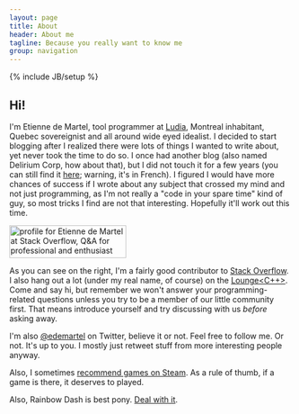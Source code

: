 ```yaml
---
layout: page
title: About
header: About me
tagline: Because you really want to know me
group: navigation
---
```

{% include JB/setup %}

## Hi! 

I'm Etienne de Martel, tool programmer at [Ludia](http://ludia.com/), Montreal inhabitant, Quebec sovereignist and all around wide eyed idealist. I decided to start blogging after I realized there were lots of things I wanted to write about, yet never took the time to do so. I once had another blog (also named Delirium Corp, how about that), but I did not touch it for a few years (you can still find it [here](http://deliriumcorp.blogspot.com/); warning, it's in French). I figured I would have more chances of success if I wrote about any subject that crossed my mind and not just programming, as I'm not really a "code in your spare time" kind of guy, so most tricks I find are not that interesting. Hopefully it'll work out this time.

<div class="sidebar">
	<a href="http://stackoverflow.com/users/71141/etienne-de-martel">
		<img src="http://stackoverflow.com/users/flair/71141.png?theme=dark" width="208" height="58" alt="profile for Etienne de Martel at Stack Overflow, Q&amp;A for professional and enthusiast programmers" title="profile for Etienne de Martel at Stack Overflow, Q&amp;A for professional and enthusiast programmers">
	</a>
</div>

As you can see on the right, I'm a fairly good contributor to [Stack Overflow](http://stackoverflow.com/). I also hang out a lot (under my real name, of course) on the [Lounge&lt;C++&gt;](http://chat.stackoverflow.com/rooms/10/loungec). Come and say hi, but remember we won't answer your programming-related questions unless you try to be a member of our little community first. That means introduce yourself and try discussing with us _before_ asking away.

I'm also [@edemartel](http://twitter.com/edemartel) on Twitter, believe it or not. Feel free to follow me. Or not. It's up to you. I mostly just retweet stuff from more interesting people anyway.

Also, I sometimes [recommend games on Steam](http://steamcommunity.com/id/zesmith/recommended/). As a rule of thumb, if a game is there, it deserves to played.

Also, Rainbow Dash is best pony. [Deal with it](http://www.youtube.com/watch?v=omFG-MHqWw4).